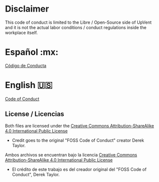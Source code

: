 # Disclaimer
This code of conduct is limited to the Libre / Open-Source side of UpVent
and it is not the actual labor conditions / conduct regulations inside the
workplace itself.


# Español :mx:

[Código de Conducta](codigo-de-conducta.md)

# English :us:
[Code of Conduct](code-of-conduct.md)

## License / Licencias

Both files are licensed under the [Creative Commons Attribution-ShareAlike 4.0 International Public License](https://creativecommons.org/licenses/by-sa/4.0/)

- Credit goes to the original "FOSS Code of Conduct" creator Derek Taylor.

Ambos archivos se encuentran bajo la licencia [Creative Commons Attribution-ShareAlike 4.0 International Public License](https://creativecommons.org/licenses/by-sa/4.0/)

- El crédito de este trabajo es del creador original del "FOSS Code of Conduct", Derek Taylor.
